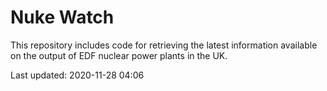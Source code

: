 # Nuke Watch

This repository includes code for retrieving the latest information available on the output of EDF nuclear power plants in the UK.

Last updated: 2020-11-28 04:06